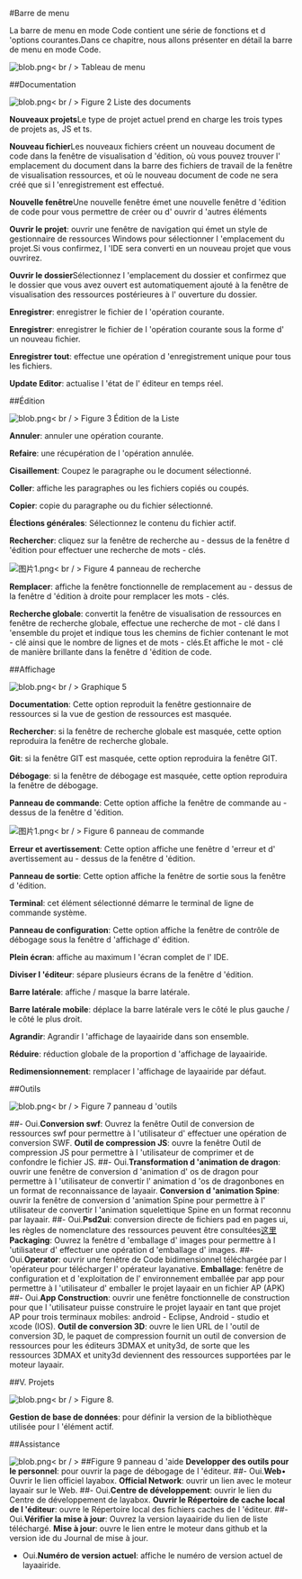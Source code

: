 #Barre de menu

La barre de menu en mode Code contient une série de fonctions et d 'options courantes.Dans ce chapitre, nous allons présenter en détail la barre de menu en mode Code.

 ![blob.png](img/1.png)< br / >
Tableau de menu



 



##Documentation

​![blob.png](img/2.png)< br / >
Figure 2 Liste des documents



​**Nouveaux projets**Le type de projet actuel prend en charge les trois types de projets as, JS et ts.

​**Nouveau fichier**Les nouveaux fichiers créent un nouveau document de code dans la fenêtre de visualisation d 'édition, où vous pouvez trouver l' emplacement du document dans la barre des fichiers de travail de la fenêtre de visualisation ressources, et où le nouveau document de code ne sera créé que si l 'enregistrement est effectué.

​**Nouvelle fenêtre**Une nouvelle fenêtre émet une nouvelle fenêtre d 'édition de code pour vous permettre de créer ou d' ouvrir d 'autres éléments

​**Ouvrir le projet**: ouvrir une fenêtre de navigation qui émet un style de gestionnaire de ressources Windows pour sélectionner l 'emplacement du projet.Si vous confirmez, l 'IDE sera converti en un nouveau projet que vous ouvrirez.

​**Ouvrir le dossier**Sélectionnez l 'emplacement du dossier et confirmez que le dossier que vous avez ouvert est automatiquement ajouté à la fenêtre de visualisation des ressources postérieures à l' ouverture du dossier.

​**Enregistrer**: enregistrer le fichier de l 'opération courante.

​**Enregistrer**: enregistrer le fichier de l 'opération courante sous la forme d' un nouveau fichier.

​**Enregistrer tout**: effectue une opération d 'enregistrement unique pour tous les fichiers.

​**Update Editor**: actualise l 'état de l' éditeur en temps réel.







  



##Édition

​![blob.png](img/3.png)< br / >
Figure 3 Édition de la Liste

​**Annuler**: annuler une opération courante.

​**Refaire**: une récupération de l 'opération annulée.

​**Cisaillement**: Coupez le paragraphe ou le document sélectionné.

​**Coller**: affiche les paragraphes ou les fichiers copiés ou coupés.

​**Copier**: copie du paragraphe ou du fichier sélectionné.

​**Élections générales**: Sélectionnez le contenu du fichier actif.

​**Rechercher**: cliquez sur la fenêtre de recherche au - dessus de la fenêtre d 'édition pour effectuer une recherche de mots - clés.

​![图片1.png](img/4.png)< br / >
Figure 4 panneau de recherche

​**Remplacer**: affiche la fenêtre fonctionnelle de remplacement au - dessus de la fenêtre d 'édition à droite pour remplacer les mots - clés.

​**Recherche globale**: convertit la fenêtre de visualisation de ressources en fenêtre de recherche globale, effectue une recherche de mot - clé dans l 'ensemble du projet et indique tous les chemins de fichier contenant le mot - clé ainsi que le nombre de lignes et de mots - clés.Et affiche le mot - clé de manière brillante dans la fenêtre d 'édition de code.



 







##Affichage

​![blob.png](img/5.png)< br / >
Graphique 5

​**Documentation**: Cette option reproduit la fenêtre gestionnaire de ressources si la vue de gestion de ressources est masquée.

​**Rechercher**: si la fenêtre de recherche globale est masquée, cette option reproduira la fenêtre de recherche globale.

​**Git**: si la fenêtre GIT est masquée, cette option reproduira la fenêtre GIT.

​**Débogage**: si la fenêtre de débogage est masquée, cette option reproduira la fenêtre de débogage.

​**Panneau de commande**: Cette option affiche la fenêtre de commande au - dessus de la fenêtre d 'édition.

​![图片1.png](img/6.png)< br / >
Figure 6 panneau de commande

​**Erreur et avertissement**: Cette option affiche une fenêtre d 'erreur et d' avertissement au - dessus de la fenêtre d 'édition.

​**Panneau de sortie**: Cette option affiche la fenêtre de sortie sous la fenêtre d 'édition.

​**Terminal**: cet élément sélectionné démarre le terminal de ligne de commande système.

​**Panneau de configuration**: Cette option affiche la fenêtre de contrôle de débogage sous la fenêtre d 'affichage d' édition.

​**Plein écran**: affiche au maximum l 'écran complet de l' IDE.

​**Diviser l 'éditeur**: sépare plusieurs écrans de la fenêtre d 'édition.

​**Barre latérale**: affiche / masque la barre latérale.

​**Barre latérale mobile**: déplace la barre latérale vers le côté le plus gauche / le côté le plus droit.

​**Agrandir**: Agrandir l 'affichage de layaairide dans son ensemble.

​**Réduire**: réduction globale de la proportion d 'affichage de layaairide.

​**Redimensionnement**: remplacer l 'affichage de layaairide par défaut.





##Outils

​![blob.png](img/7.png)< br / >
Figure 7 panneau d 'outils

##- Oui.**Conversion swf**: Ouvrez la fenêtre Outil de conversion de ressources swf pour permettre à l 'utilisateur d' effectuer une opération de conversion SWF. **Outil de compression JS**: ouvre la fenêtre Outil de compression JS pour permettre à l 'utilisateur de comprimer et de confondre le fichier JS.
##- Oui.**Transformation d 'animation de dragon**: ouvrir une fenêtre de conversion d 'animation d' os de dragon pour permettre à l 'utilisateur de convertir l' animation d 'os de dragonbones en un format de reconnaissance de layaair. **Conversion d 'animation Spine**: ouvrir la fenêtre de conversion d 'animation Spine pour permettre à l' utilisateur de convertir l 'animation squelettique Spine en un format reconnu par layaair.
##- Oui.**Psd2ui**: conversion directe de fichiers pad en pages ui, les règles de nomenclature des ressources peuvent être consultées[这里](https://ask.layabox.com/question/7365) **Packaging**: Ouvrez la fenêtre d 'emballage d' images pour permettre à l 'utilisateur d' effectuer une opération d 'emballage d' images.
##- Oui.**Operator**: ouvrir une fenêtre de Code bidimensionnel téléchargée par l 'opérateur pour télécharger l' opérateur layanative. **Emballage**: fenêtre de configuration et d 'exploitation de l' environnement emballée par app pour permettre à l 'utilisateur d' emballer le projet layaair en un fichier AP (APK)
##- Oui.**App Construction**: ouvrir une fenêtre fonctionnelle de construction pour que l 'utilisateur puisse construire le projet layaair en tant que projet AP pour trois terminaux mobiles: android - Eclipse, Android - studio et xcode (IOS). **Outil de conversion 3D**: ouvre le lien URL de l 'outil de conversion 3D, le paquet de compression fournit un outil de conversion de ressources pour les éditeurs 3DMAX et unity3d, de sorte que les ressources 3DMAX et unity3d deviennent des ressources supportées par le moteur layaair.





##V. Projets

​![blob.png](img/8.png)< br / >
Figure 8.

​**Gestion de base de données**: pour définir la version de la bibliothèque utilisée pour l 'élément actif.





##Assistance

​![blob.png](img/9.png)< br / >
##Figure 9 panneau d 'aide **Developper des outils pour le personnel**: pour ouvrir la page de débogage de l 'éditeur.
##- Oui.**Web**• Ouvrir le lien officiel layabox. **Official Network**: ouvrir un lien avec le moteur layaair sur le Web.
##- Oui.**Centre de développement**: ouvrir le lien du Centre de développement de layabox. **Ouvrir le Répertoire de cache local de l 'éditeur**: ouvre le Répertoire local des fichiers caches de l 'éditeur.
##- Oui.**Vérifier la mise à jour**: Ouvrez la version layaairide du lien de liste téléchargé. **Mise à jour**: ouvre le lien entre le moteur dans github et la version ide du Journal de mise à jour.
- Oui.**Numéro de version actuel**: affiche le numéro de version actuel de layaairide.